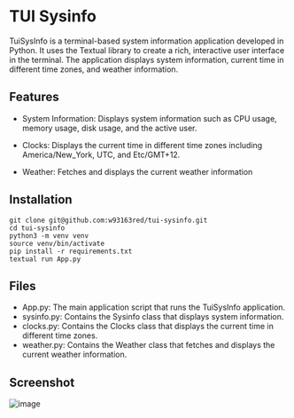 # TUI Sysinfo

TuiSysInfo is a terminal-based system information application developed in Python. It uses the Textual library to create a rich, interactive user interface in the terminal. The application displays system information, current time in different time zones, and weather information.

## Features
- System Information: Displays system information such as CPU usage, memory usage, disk usage, and the active user.

- Clocks: Displays the current time in different time zones including America/New_York, UTC, and Etc/GMT+12.

- Weather: Fetches and displays the current weather information

## Installation

```
git clone git@github.com:w93163red/tui-sysinfo.git
cd tui-sysinfo
python3 -m venv venv
source venv/bin/activate
pip install -r requirements.txt
textual run App.py
```

## Files
- App.py: The main application script that runs the TuiSysInfo application.
- sysinfo.py: Contains the Sysinfo class that displays system information.
- clocks.py: Contains the Clocks class that displays the current time in different time zones.
- weather.py: Contains the Weather class that fetches and displays the current weather information.

## Screenshot

![image](https://github.com/w93163red/tui-sysinfo/assets/7308728/64b07c29-3e1d-4ec7-8c97-7aba4ce8ad3e)
